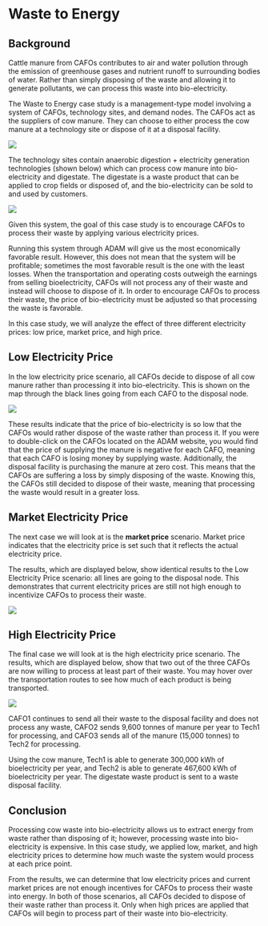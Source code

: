 <h1>Waste to Energy</h1>

<h2>Background</h2>

<p>
    Cattle manure from CAFOs contributes to air and water pollution through the emission of greenhouse gases and nutrient runoff to surrounding bodies of water. Rather than simply disposing of the waste and allowing it to generate pollutants, we can process this waste into bio-electricity. 
</p>

<p>
    The Waste to Energy case study is a management-type model involving a system of CAFOs, technology sites, and demand nodes. The CAFOs act as the suppliers of cow manure. They can choose to either process the cow manure at a technology site or dispose of it at a disposal facility. 
</p>

<img src="Pictures\waste_to_energy\map.png">

<br>

<p>
    The technology sites contain anaerobic digestion + electricity generation technologies (shown below) which can process cow manure into bio-electricity and digestate. The digestate is a waste product that can be applied to crop fields or disposed of, and the bio-electricity can be sold to and used by customers. 
</p>

<img src="Pictures\waste_to_energy\tech.png">

<br>

<p>
    Given this system, the goal of this case study is to encourage CAFOs to process their waste by applying various electricity prices. 
</p>

<p>
    Running this system through ADAM will give us the most economically favorable result. However, this does not mean that the system will be profitable; sometimes the most favorable result is the one with the least losses. When the transportation and operating costs outweigh the earnings from selling bioelectricity, CAFOs will not process any of their waste and instead will choose to dispose of it. In order to encourage CAFOs to process their waste, the price of bio-electricity must be adjusted so that processing the waste is favorable. 
</p>

<p>
    In this case study, we will analyze the effect of three different electricity prices: low price, market price, and high price.
</p>

<h2>Low Electricity Price</h2>

<p>
    In the low electricity price scenario, all CAFOs decide to dispose of all cow manure rather than processing it into bio-electricity. This is shown on the map through the black lines going from each CAFO to the disposal node. 
</p>

<img src="Pictures\waste_to_energy\low_elec.png">

<p>
    These results indicate that the price of bio-electricity is so low that the CAFOs would rather dispose of the waste rather than process it. If you were to double-click on the CAFOs located on the ADAM website, you would find that the price of supplying the manure is negative for each CAFO, meaning that each CAFO is losing money by supplying waste. Additionally, the disposal facility is purchasing the manure at zero cost. This means that the CAFOs are suffering a loss by simply disposing of the waste. Knowing this, the CAFOs still decided to dispose of their waste, meaning that processing the waste would result in a greater loss.
</p>

<h2>Market Electricity Price</h2>

<p>
    The next case we will look at is the <b>market price</b> scenario. Market price indicates that the electricity price is set such that it reflects the actual electricity price.
</p>

<p>
    The results, which are displayed below, show identical results to the Low Electricity Price scenario: all lines are going to the disposal node. This demonstrates that current electricity prices are still not high enough to incentivize CAFOs to process their waste. 
</p>

<img src="Pictures\waste_to_energy\market_elec.png">

<h2>High Electricity Price</h2>

<p>
    The final case we will look at is the high electricity price scenario. The results, which are displayed below, show that two out of the three CAFOs are now willing to process at least part of their waste. You may hover over the transportation routes to see how much of each product is being transported. 
</p>

<img src="Pictures\waste_to_energy\high_elec.png">

<p>
    CAFO1 continues to send all their waste to the disposal facility and does not process any waste, CAFO2 sends 9,600 tonnes of manure per year to Tech1 for processing, and CAFO3 sends all of the manure (15,000 tonnes) to Tech2 for processing. 
</p>

<p>
    Using the cow manure, Tech1 is able to generate 300,000 kWh of bioelectricity per year, and Tech2 is able to generate 467,600 kWh of bioelectricity per year. The digestate waste product is sent to a waste disposal facility.
</p>

<h2>Conclusion</h2>

<p>
    Processing cow waste into bio-electricity allows us to extract energy from waste rather than disposing of it; however, processing waste into bio-electricity is expensive. In this case study, we applied low, market, and high electricity prices to determine how much waste the system would process at each price point. 
</p>

<p>
    From the results, we can determine that low electricity prices and current market prices are not enough incentives for CAFOs to process their waste into energy. In both of those scenarios, all CAFOs decided to dispose of their waste rather than process it. Only when high prices are applied that CAFOs will begin to process part of their waste into bio-electricity. 
</p>


